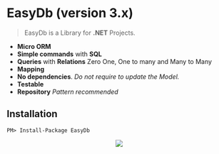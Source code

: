 # EasyDb (version 3.x)

> EasyDb is a Library for **.NET** Projects.

* **Micro ORM**
* **Simple commands** with **SQL**
* **Queries** with **Relations** Zero One, One to many and Many to Many
* **Mapping**
* **No dependencies**. _Do not require to update the Model._
* **Testable**
* **Repository** _Pattern recommended_

## Installation

```
PM> Install-Package EasyDb
```

<p align="center">
  <img src="http://res.cloudinary.com/romagny13/image/upload/v1475077310/easyDb_logo_lrcq7m.png"/>
</p>


